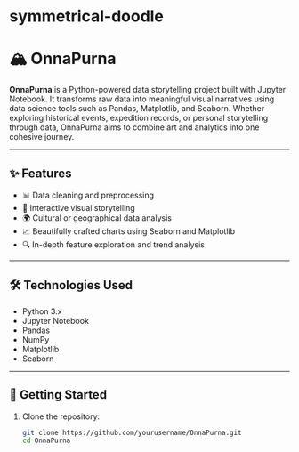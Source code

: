 # symmetrical-doodle

# 🏔️ OnnaPurna

**OnnaPurna** is a Python-powered data storytelling project built with Jupyter Notebook. It transforms raw data into meaningful visual narratives using data science tools such as Pandas, Matplotlib, and Seaborn. Whether exploring historical events, expedition records, or personal storytelling through data, OnnaPurna aims to combine art and analytics into one cohesive journey.

---

## ✨ Features

- 📊 Data cleaning and preprocessing
- 🧭 Interactive visual storytelling
- 🌍 Cultural or geographical data analysis
- 📈 Beautifully crafted charts using Seaborn and Matplotlib
- 🔍 In-depth feature exploration and trend analysis

---

## 🛠️ Technologies Used

- Python 3.x
- Jupyter Notebook
- Pandas
- NumPy
- Matplotlib
- Seaborn

---

## 🚀 Getting Started

1. Clone the repository:
   ```bash
   git clone https://github.com/yourusername/OnnaPurna.git
   cd OnnaPurna
